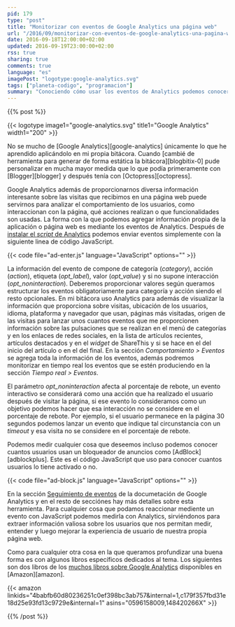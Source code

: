 ```yaml
---
pid: 179
type: "post"
title: "Monitorizar con eventos de Google Analytics una página web"
url: "/2016/09/monitorizar-con-eventos-de-google-analytics-una-pagina-web/"
date: 2016-09-18T12:00:00+02:00
updated: 2016-09-19T23:00:00+02:00
rss: true
sharing: true
comments: true
language: "es"
imagePost: "logotype:google-analytics.svg"
tags: ["planeta-codigo", "programacion"]
summary: "Conociendo cómo usar los eventos de Analytics podemos conocer información interesante acerca de qué forma los usuarios interactúan con nuestra propia página web. Cualquier cosa que podamos realizar con JavaScript o ante cualquier evento que podamos reaccionar podemos medirla con Analytics."
---
```


{{% post %}}

{{< logotype image1="google-analytics.svg" title1="Google Analytics" width1="200" >}}

No se mucho de [Google Analytics][google-analytics] únicamente lo que he aprendido aplicándolo en mi propia bitácora. Cuando [cambié de herramienta para generar de forma estática la bitácora][blogbitix-0] pude personalizar en mucha mayor medida que lo que podía primeramente con [Blogger][blogger] y después tenía con [Octopress][octopress].

Google Analytics además de proporcionarnos diversa información interesante sobre las visitas que recibimos en una página web puede servirnos para analizar el comportamiento de los usuarios, como interaccionan con la página, qué acciones realizan o que funcionalidades son usadas. La forma con la que podemos agregar información propia de la aplicación o página web es mediante los eventos de Analytics. Después de [instalar el _script_ de Analytics](https://developers.google.com/analytics/devguides/collection/analyticsjs/) podemos enviar eventos simplemente con la siguiente linea de código JavaScript.

{{< code file="ad-enter.js" language="JavaScript" options="" >}}

La información del evento de compone de categoría (_category_), acción (_action_), etiqueta (_opt\_label_), valor  (_opt\_value_) y si no supone interacción (_opt\_noninteraction_). Deberemos proporcionar valores según queramos estructurar los eventos obligatoriamente para categoría y acción siendo el resto opcionales. En mi bitácora uso Analytics para además de visualizar la información que proporciona sobre visitas, ubicación de los usuarios, idioma, plataforma y navegador que usan, páginas más visitadas, origen de las visitas para lanzar unos cuantos eventos que me proporcionen información sobre las pulsaciones que se realizan en el menú de categorías y en los enlaces de redes sociales, en la lista de artículos recientes, artículos destacados y en el _widget_ de ShareThis y si se hace en el del inicio del artículo o en el del final. En la sección _Comportamiento > Eventos_ se agrega toda la información de los eventos, además podremos monitorizar en tiempo real los eventos que se estén produciendo en la sección _Tiempo real > Eventos_.

El parámetro _opt_noninteraction_ afecta al porcentaje de rebote, un evento interactivo se considerará como una acción que ha realizado el usuario después de visitar la página, si ese evento lo consideramos como un objetivo podemos hacer que esa interacción no se considere en el porcentaje de rebote. Por ejemplo, si el usuario permanece en la página 30 segundos podemos lanzar un evento que indique tal circunstancia con un _timeout_ y esa visita no se considere en el porcentaje de rebote.

Podemos medir cualquier cosa que deseemos incluso podemos conocer cuantos usuarios usan un bloqueador de anuncios como [AdBlock][adblockplus]. Este es el código JavaScript que uso para conocer cuantos usuarios lo tiene activado o no.

{{< code file="ad-block.js" language="JavaScript" options="" >}}

En la sección [Seguimiento de eventos](https://developers.google.com/analytics/devguides/collection/analyticsjs/events) de la documetación de Google Analytics y en el resto de secciónes hay más detalles sobre esta herramienta. Para cualquier cosa que podamos reaccionar mediente un evento con JavaScript podemos medirla con Analytics, sirviéndonos para extraer información valiosa sobre los usuarios que nos permitan medir, entender y luego mejorar la experiencia de usuario de nuestra propia página web.

Como para cualquier otra cosa en la que queramos profundizar una buena forma es con algunos libros específicos dedicados al tema. Los siguientes son dos libros de los [muchos libros sobre Google Analytics](https://amzn.to/2cH8SXR) disponibles en [Amazon][amazon].

{{< amazon
    linkids="4babfb60d80236251c0ef398bc3ab757&internal=1,c179f357fbd31e18d25e93fd13c9729e&internal=1"
    asins="0596158009,148420266X" >}}

{{% /post %}}
